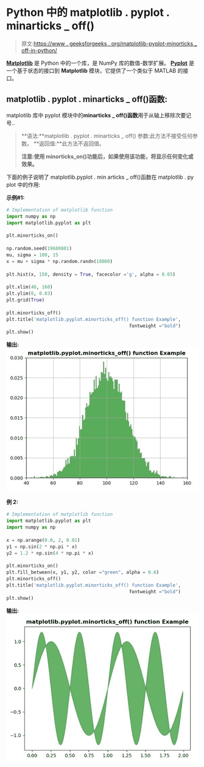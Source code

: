 # Python 中的 matplotlib . pyplot . minarticks _ off()

> 原文:[https://www . geeksforgeeks . org/matplotlib-pyplot-minorticks _ off-in-python/](https://www.geeksforgeeks.org/matplotlib-pyplot-minorticks_off-in-python/)

**[Matplotlib](https://www.geeksforgeeks.org/python-introduction-matplotlib/)** 是 Python 中的一个库，是 NumPy 库的数值-数学扩展。 **[Pyplot](https://www.geeksforgeeks.org/pyplot-in-matplotlib/)** 是一个基于状态的接口到 **Matplotlib** 模块，它提供了一个类似于 MATLAB 的接口。

## matplotlib . pyplot . minarticks _ off()函数:

matplotlib 库中 pyplot 模块中的**minarticks _ off()函数**用于从轴上移除次要记号..

> **语法:**matplotlib . pyplot . minarticks _ off()
> 参数:此方法不接受任何参数。
> **返回值:**此方法不返回值。
> 
> **注意:使用 minorticks_on()功能后，如果使用该功能，将显示任何变化或效果。**

下面的例子说明了 matplotlib.pyplot . min articks _ off()函数在 matplotlib . py plot 中的作用:

**示例#1:**

```py
# Implementation of matplotlib function
import numpy as np
import matplotlib.pyplot as plt

plt.minorticks_on()

np.random.seed(19680801)
mu, sigma = 100, 15
x = mu + sigma * np.random.randn(10000)

plt.hist(x, 150, density = True, facecolor ='g', alpha = 0.65)

plt.xlim(40, 160)
plt.ylim(0, 0.03)
plt.grid(True)

plt.minorticks_off()
plt.title('matplotlib.pyplot.minorticks_off() function Example', 
                                             fontweight ="bold")
plt.show()
```

**输出:**
![](img/611aeed27e0df4fd02c94ed2988b3867.png)

**例 2:**

```py
# Implementation of matplotlib function
import matplotlib.pyplot as plt
import numpy as np

x = np.arange(0.0, 2, 0.01)
y1 = np.sin(2 * np.pi * x)
y2 = 1.2 * np.sin(4 * np.pi * x)

plt.minorticks_on() 
plt.fill_between(x, y1, y2, color ="green", alpha = 0.6)
plt.minorticks_off()
plt.title('matplotlib.pyplot.minorticks_off() function Example',
                                             fontweight ="bold")
plt.show()
```

**输出:**
![](img/6668ab0d6f2a75bf30373fdac0d48807.png)